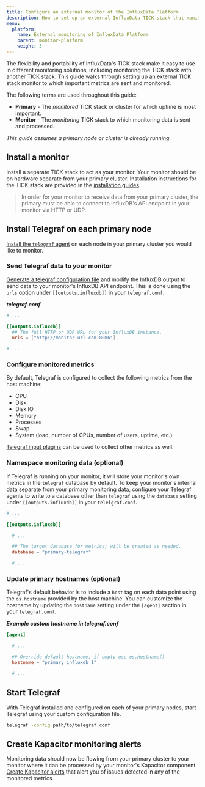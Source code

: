 ```yaml
---
title: Configure an external monitor of the InfluxData Platform
description: How to set up an external InfluxData TICK stack that monitors another Enterprise or OSS TICK stack.
menu:
  platform:
    name: External monitoring of InfluxData Platform
    parent: monitor-platform
    weight: 3
---
```


The flexibility and portability of InfluxData's TICK stack make it easy to use in different
monitoring solutions, including monitoring the TICK stack with another TICK stack.
This guide walks through setting up an external TICK stack monitor to which important
metrics are sent and monitored.

The following terms are used throughout this guide:

- **Primary** - The _monitored_ TICK stack or cluster for which uptime is most important.
- **Monitor** - The _monitoring_ TICK stack to which monitoring data is sent and processed.

_This guide assumes a primary node or cluster is already running._

## Install a monitor
Install a separate TICK stack to act as your monitor.
Your monitor should be on hardware separate from your primary cluster.
Installation instructions for the TICK stack are provided in the [installation guides](/platform/installation).

> In order for your monitor to receive data from your primary cluster, the primary
> must be able to connect to InfluxDB's API endpoint in your monitor via HTTP or UDP.

## Install Telegraf on each primary node
[Install the `telegraf` agent](/telegraf/latest/introduction/installation/#installation)
on each node in your primary cluster you would like to monitor.

### Send Telegraf data to your monitor
[Generate a telegraf configuration file](/telegraf/latest/introduction/installation/#configuration)
and modify the InfluxDB output to send data to your monitor's InfluxDB API endpoint.
This is done using the `urls` option under `[[outputs.influxdb]]` in your `telegraf.conf`.

_**telegraf.conf**_
```toml
# ...

[[outputs.influxdb]]
  ## The full HTTP or UDP URL for your InfluxDB instance.
  urls = ["http://monitor-url.com:8086"]

# ...
```

### Configure monitored metrics
By default, Telegraf is configured to collect the following metrics from the host machine:

- CPU
- Disk
- Disk IO
- Memory
- Processes
- Swap
- System (load, number of CPUs, number of users, uptime, etc.)

[Telegraf input plugins](/telegraf/latest/plugins/inputs/) can be used to collect
other metrics as well.

### Namespace monitoring data (optional)
If Telegraf is running on your monitor, it will store your monitor's own metrics in the `telegraf` database by default.
To keep your monitor's internal data separate from your primary monitoring data,
configure your Telegraf agents to write to a database other than `telegraf` using
the `database` setting under `[[outputs.influxdb]]` in your `telelgraf.conf`.

```toml
# ...

[[outputs.influxdb]]

  # ...

  ## The target database for metrics; will be created as needed.
  database = "primary-telegraf"

  # ...
```

### Update primary hostnames (optional)
Telegraf's default behavior is to include a `host` tag on each data point
using the `os.hostname` provided by the host machine.
You can customize the hostname by updating the `hostname` setting under the `[agent]`
section in your `telegraf.conf`.

_**Example custom hostname in telegraf.conf**_
```toml
[agent]

  # ...

  ## Override default hostname, if empty use os.Hostname()
  hostname = "primary_influxdb_1"

  # ...
```

## Start Telegraf
With Telegraf installed and configured on each of your primary nodes, start Telegraf
using your custom configuration file.

```bash
telegraf -config path/to/telegraf.conf
```

## Create Kapacitor monitoring alerts
Monitoring data should now be flowing from your primary cluster to your monitor
where it can be processed by your monitor's Kapacitor component.
[Create Kapacitor alerts](/kapacitor/latest/working/alerts/) that alert you of issues
detected in any of the monitored metrics.
